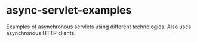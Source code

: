 async-servlet-examples
======================

Examples of asynchronous servlets using different technologies. Also uses asynchronous HTTP clients.
